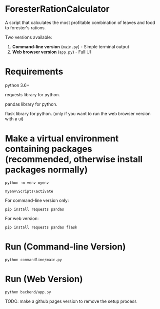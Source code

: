 # ForesterRationCalculator
A script that calculates the most profitable combination of leaves and food to forester's rations.

Two versions available:  
1. **Command-line version** (`main.py`) - Simple terminal output  
2. **Web browser version** (`app.py`) - Full UI

# Requirements
python 3.6+

requests library for python.

pandas library for python.

flask library for python. (only if you want to run the web browser version with a ui)

# Make a virtual environment containing packages (recommended, otherwise install packages normally)
```
python -m venv myenv

myenv\Scripts\activate
```
For command-line version only:
```
pip install requests pandas
```
For web version:
```
pip install requests pandas flask 
```


# Run (Command-line Version)
```
python commandline/main.py
```

# Run (Web Version)
```
python backend/app.py
```
TODO: make a github pages version to remove the setup process
